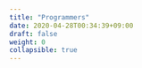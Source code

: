 ```yaml
---
title: "Programmers"
date: 2020-04-28T00:34:39+09:00
draft: false
weight: 0
collapsible: true
---
```


